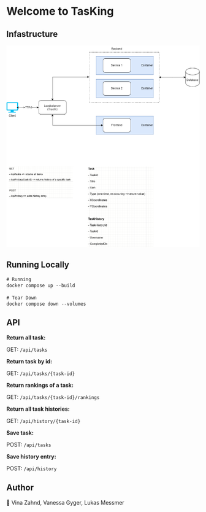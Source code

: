 # Welcome to TasKing
## Infastructure
![Infrastructure overview](https://github.com/Venyla/TasKing/blob/main/doc/TasKing.drawio.png)

## Running Locally

```
# Running
docker compose up --build

# Tear Down
docker compose down --volumes

```

## API

**Return all task:**

GET: `/api/tasks`

**Return task by id:**

GET: `/api/tasks/{task-id}`

**Return rankings of a task:**

GET: `/api/tasks/{task-id}/rankings`

**Return all task histories:**

GET: `/api/history/{task-id}`

**Save task:**

POST: `/api/tasks`

**Save history entry:**

POST: `/api/history`

## Author
👤 Vina Zahnd, Vanessa Gyger, Lukas Messmer